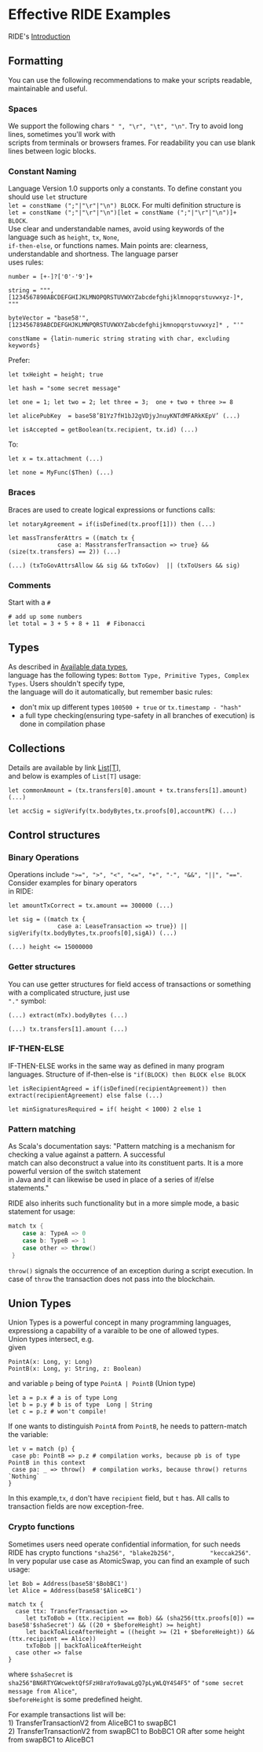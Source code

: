 # Effective RIDE Examples

RIDE's [Introduction](/technical-details/ride-language.md)

## Formatting

You can use the following recommendations to make your scripts readable, maintainable and useful.

### Spaces

We support the following chars `" ", "\r", "\t", "\n"`. Try to avoid long lines, sometimes you'll work with  
scripts from terminals or browsers frames. For readability you can use blank lines between logic blocks.

### Constant Naming

Language Version 1.0 supports only a constants. To define constant you should use `let` structure  
 `let = constName (";"|"\r"|"\n") BLOCK`. For multi definition structure is  
 `let = constName (";"|"\r"|"\n")[let = constName (";"|"\r"|"\n")]+ BLOCK`.  
Use clear and understandable names, avoid using keywords of the language such as `height`, `tx`, `None`,  
`if-then-else`,  or functions names. Main points are: clearness, understandable and shortness. The language parser  
uses rules:

```
number = [+-]?['0'-'9']+

string = """, [1234567890ABCDEFGHIJKLMNOPQRSTUVWXYZabcdefghijklmnopqrstuvwxyz-]*, """

byteVector = "base58'", [123456789ABCDEFGHJKLMNPQRSTUVWXYZabcdefghijkmnopqrstuvwxyz]* , "'"

constName = {latin-numeric string strating with char, excluding keywords}
```

Prefer:

```
let txHeight = height; true

let hash = "some secret message"

let one = 1; let two = 2; let three = 3;  one + two + three >= 8

let alicePubKey  = base58’B1Yz7fH1bJ2gVDjyJnuyKNTdMFARkKEpV’ (...)

let isAccepted = getBoolean(tx.recipient, tx.id) (...)
```

To:

```
let x = tx.attachment (...)

let none = MyFunc($Then) (...)
```

### Braces

Braces are used to create logical expressions or functions calls:

```
let notaryAgreement = if(isDefined(tx.proof[1])) then (...)

let massTransferAttrs = ((match tx {
              case a: MasstransferTransaction => true} && (size(tx.transfers) == 2)) (...)

(...) (txToGovAttrsAllow && sig && txToGov)  || (txToUsers && sig)
```

### Comments

Start with a `#`

```
# add up some numbers
let total = 3 + 5 + 8 + 11  # Fibonacci
```

## Types

As described in [Available data types](/technical-details/waves-contracts-language-description/language-description.md#available-data-types),  
language has the following types: `Bottom Type, Primitive Types, Complex Types`. Users shouldn't specify type,  
the language will do it automatically, but remember basic rules:

* don't mix up different types `100500 + true` or `tx.timestamp - "hash"` 
* a full type checking\(ensuring type-safety in all branches of execution\) is done in compilation phase 

## Collections

Details are available by link [List\[T\]](/technical-details/waves-contracts-language-description/language-description.md#listt),  
and below is examples of `List[T]` usage:

```
let commonAmount = (tx.transfers[0].amount + tx.transfers[1].amount) (...)

let accSig = sigVerify(tx.bodyBytes,tx.proofs[0],accountPK) (...)
```

## Control structures

### Binary Operations

Operations include `">=", ">", "<", "<=", "+", "-", "&&", "||", "=="`. Consider examples for binary operators  
in RIDE:

```
let amountTxCorrect = tx.amount == 300000 (...)

let sig = ((match tx {
              case a: LeaseTransaction => true}) || sigVerify(tx.bodyBytes,tx.proofs[0],sigA)) (...)

(...) height <= 15000000
```

### Getter structures

You can use getter structures for field access of transactions or something with a complicated structure, just use  
`"."` symbol:

```
(...) extract(mTx).bodyBytes (...)

(...) tx.transfers[1].amount (...)
```

### IF-THEN-ELSE

IF-THEN-ELSE works in the same way as defined in many program languages. Structure of if-then-else is `"if(BLOCK) then BLOCK else BLOCK`

```
let isRecipientAgreed = if(isDefined(recipientAgreement)) then extract(recipientAgreement) else false (...)

let minSignaturesRequired = if( height < 1000) 2 else 1
```

### Pattern matching

As Scala's documentation says: "Pattern matching is a mechanism for checking a value against a pattern. A successful  
match can also deconstruct a value into its constituent parts. It is a more powerful version of the switch statement  
in Java and it can likewise be used in place of a series of if/else statements."

RIDE also inherits such functionality but in a more simple mode, a basic statement for usage:

```java
match tx {
    case a: TypeA => 0
    case b: TypeB => 1
    case other => throw()
 }
```

`throw()` signals the occurrence of an exception during a script execution. In case of `throw` the transaction does not pass into the blockchain.

## Union Types

Union Types is a powerful concept in many programming languages, expressiong a capability of a varaible to be one of allowed types.  
Union types intersect, e.g.  
given

```
PointA(x: Long, y: Long)
PointB(x: Long, y: String, z: Boolean)
```

and variable `p` being of type `PointA | PointB` \(Union type\)

```
let a = p.x # a is of type Long
let b = p.y # b is of type  Long | String
let c = p.z # won't compile!
```

If one wants to distinguish `PointA` from `PointB`, he needs to pattern-match the variable:

    let v = match (p) {
     case pb: PointB => p.z # compilation works, because pb is of type PointB in this context
     case pa: _ => throw()  # compilation works, because throw() returns `Nothing`
    }

In this example,`tx`, `d` don't have `recipient` field, but `t` has. All calls to transaction fields are now exception-free.

### Crypto functions

Sometimes users need operate confidential information, for such needs RIDE has crypto functions `"sha256", "blake2b256",         
"keccak256"`. In very popular use case as AtomicSwap, you can find an example of such usage:

```
let Bob = Address(base58'$BobBC1')
let Alice = Address(base58'$AliceBC1')

match tx {
  case ttx: TransferTransaction =>
     let txToBob = (ttx.recipient == Bob) && (sha256(ttx.proofs[0]) == base58'$shaSecret') && ((20 + $beforeHeight) >= height)
     let backToAliceAfterHeight = ((height >= (21 + $beforeHeight)) && (ttx.recipient == Alice))
     txToBob || backToAliceAfterHeight
  case other => false
}
```

where `$shaSecret` is `sha256"BN6RTYGWcwektQfSFzH8raYo9awaLgQ7pLyWLQY4S4F5"` of `"some secret message from Alice"`,  
`$beforeHeight` is some predefined height.

For example transactions list will be:  
1\) TransferTransactionV2 from AliceBC1 to swapBC1  
2\) TransferTransactionV2 from swapBC1 to BobBC1 OR after some height from swapBC1 to AliceBC1

